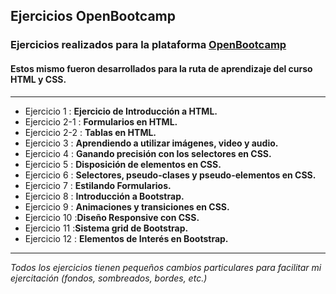 ## Ejercicios OpenBootcamp

### Ejercicios realizados para la plataforma [OpenBootcamp](http://open-bootcamp.com/ "OpenBootcamp")
#### Estos mismo fueron desarrollados para la ruta de aprendizaje del curso HTML y CSS.


------------

-  Ejercicio 1 : **Ejercicio de Introducción a HTML.**
-  Ejercicio 2-1 : **Formularios en HTML.**
-  Ejercicio 2-2 : **Tablas en HTML.**
-  Ejercicio 3 : **Aprendiendo a utilizar imágenes, video y audio.**
-  Ejercicio 4 : **Ganando precisión con los selectores en CSS.**
-  Ejercicio 5 : **Disposición de elementos en CSS.**
-  Ejercicio 6 : **Selectores, pseudo-clases y pseudo-elementos en CSS.**
-  Ejercicio 7 : **Estilando Formularios.**
-  Ejercicio 8 : **Introducción a Bootstrap.**
-  Ejercicio 9 : **Animaciones y transiciones en CSS.**
-  Ejercicio 10 :**Diseño Responsive con CSS.**
-  Ejercicio 11 :**Sistema grid de Bootstrap.**
-  Ejercicio 12 : **Elementos de Interés en Bootstrap.**

------------
*Todos los ejercicios tienen pequeños cambios particulares para facilitar mi ejercitación (fondos, sombreados, bordes, etc.)*
